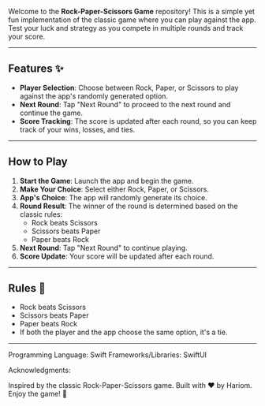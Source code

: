 Welcome to the **Rock-Paper-Scissors Game** repository! This is a simple yet fun implementation of the classic game where you can play against the app. Test your luck and strategy as you compete in multiple rounds and track your score.

---

## Features ✨

- **Player Selection**: Choose between Rock, Paper, or Scissors to play against the app's randomly generated option.
- **Next Round**: Tap "Next Round" to proceed to the next round and continue the game.
- **Score Tracking**: The score is updated after each round, so you can keep track of your wins, losses, and ties.

---

## How to Play 

1. **Start the Game**: Launch the app and begin the game.
2. **Make Your Choice**: Select either Rock, Paper, or Scissors.
3. **App's Choice**: The app will randomly generate its choice.
4. **Round Result**: The winner of the round is determined based on the classic rules:
   - Rock beats Scissors
   - Scissors beats Paper
   - Paper beats Rock
5. **Next Round**: Tap "Next Round" to continue playing.
6. **Score Update**: Your score will be updated after each round.

---

## Rules 📜

- Rock beats Scissors
- Scissors beats Paper
- Paper beats Rock
- If both the player and the app choose the same option, it's a tie.

---

Programming Language: Swift
Frameworks/Libraries: SwiftUI

Acknowledgments:

Inspired by the classic Rock-Paper-Scissors game.
Built with ❤️ by Hariom.
Enjoy the game! 🎉

